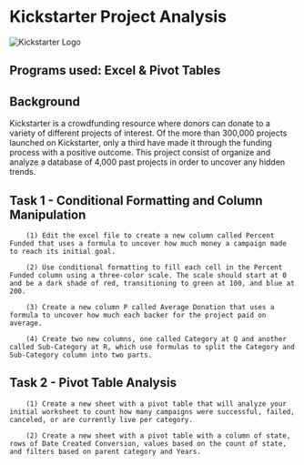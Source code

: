 # Kickstarter Project Analysis 

[Image1]: https://cdn.techinasia.com/wp-content/uploads/2015/06/kickstarter-logo.jpg

![Kickstarter Logo][Image1] 

## Programs used: Excel & Pivot Tables

## Background 

Kickstarter is a crowdfunding resource where donors can donate to a variety of different projects of interest. Of the more than 300,000 projects launched on Kickstarter, only a third have made it through the funding process with a positive outcome. This project consist of organize and analyze a database of 4,000 past projects in order to uncover any hidden trends. 

## Task 1 - Conditional Formatting and Column Manipulation

        (1) Edit the excel file to create a new column called Percent Funded that uses a formula to uncover how much money a campaign made to reach its initial goal.
        
        (2) Use conditional formatting to fill each cell in the Percent Funded column using a three-color scale. The scale should start at 0 and be a dark shade of red, transitioning to green at 100, and blue at 200.
        
        (3) Create a new column P called Average Donation that uses a formula to uncover how much each backer for the project paid on average.
        
        (4) Create two new columns, one called Category at Q and another called Sub-Category at R, which use formulas to split the Category and Sub-Category column into two parts.

## Task 2 - Pivot Table Analysis 

        (1) Create a new sheet with a pivot table that will analyze your initial worksheet to count how many campaigns were successful, failed, canceled, or are currently live per category.
 
        (2) Create a new sheet with a pivot table with a column of state, rows of Date Created Conversion, values based on the count of state, and filters based on parent category and Years.

